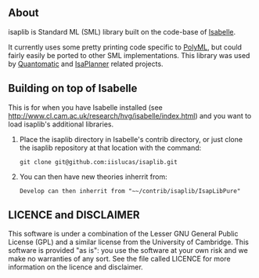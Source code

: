 ## About

isaplib is Standard ML (SML) library built on the code-base of [Isabelle](http://www.cl.cam.ac.uk/research/hvg/Isabelle/).

It currently uses some pretty printing code specific to [PolyML](http://www.polyml.org/), but could fairly easily be ported to other SML implementations. This library was used by [Quantomatic](http://dream.inf.ed.ac.uk/projects/quantomatic/) and [IsaPlanner](http://dream.inf.ed.ac.uk/projects/isaplanner/) related projects.

## Building on top of Isabelle

This is for when you have Isabelle installed (see
http://www.cl.cam.ac.uk/research/hvg/isabelle/index.html) and you want to load
isaplib's additional libraries.

 1. Place the isaplib directory in Isabelle's contrib directory, or just clone
    the isaplib repository at that location with the command:
    ```
    git clone git@github.com:iislucas/isaplib.git
    ```

 2. You can then have new theories inherrit from:
    ```
    Develop can then inherrit from "~~/contrib/isaplib/IsapLibPure"
    ```

## LICENCE and DISCLAIMER

This software is under a combination of the Lesser GNU General Public License (GPL) and a similar license from the University of Cambridge. This software is provided "as is": you use the software at your own risk and we make no warranties of any sort. See the file called LICENCE for more information on the licence and disclaimer.
